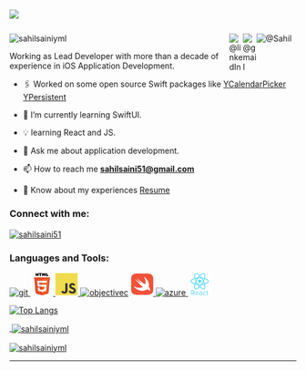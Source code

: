 <a><h1> <img src="https://readme-typing-svg.herokuapp.com?duration=3700&lines=Hi+there+👋;I'm+Sahil+Saini+🤝.;I'm+an+App+Developer+💻.;">
  </a></h1></a> [<img align="right" alt="@Sahil" width="70px" src="https://github.com/SahilSainiYML/SahilSainiYML/assets/111066844/511ee255-9095-4042-a3a8-38c2c48b5784"/>][Sahil's Profile][<img align="right" alt="@gmail" width="24px" src="https://cdn.jsdelivr.net/npm/simple-icons@v3/icons/gmail.svg" />][gmail][<img align="right" alt="@linkedIn" width="24px" src="https://cdn.jsdelivr.net/npm/simple-icons@v3/icons/linkedin.svg" />][linkedin]

<p align="left"> <img src="https://komarev.com/ghpvc/?username=sahilsainiyml&label=Profile%20views&color=0e75b6&style=flat" alt="sahilsainiyml" /> </p>

<!-- <table>
  <tr>
    <td valign="top"><img src="https://github-readme-stats.vercel.app/api?username=sahilsainiyml&show_icons=true&title_color=ffffff&icon_color=34abeb&text_color=ffffff&bg_color=000000"/></td>
  </tr>
</table>
-->
Working as Lead Developer with more than a decade of experience in iOS Application Development.

- 🖇️ Worked on some open source Swift packages like [YCalendarPicker](https://github.com/yml-org/ycalendarpicker-ios) [YPersistent](https://github.com/yml-org/ypersistence-ios)
- 🌱 I’m currently learning SwiftUI.
- 💡 learning React and JS.
- 💬 Ask me about application development.
- 📫 How to reach me **sahilsaini51@gmail.com**

- 📄 Know about my experiences [Resume](https://sahilsainiyml.github.io/Resume/)
<h3 align="left">Connect with me:</h3>
<p align="left">
<a href="https://linkedin.com/in/sahilsaini51" target="blank"><img align="center" src="https://raw.githubusercontent.com/rahuldkjain/github-profile-readme-generator/master/src/images/icons/Social/linked-in-alt.svg" alt="sahilsaini51" height="30" width="40" /></a>
</p>

<h3 align="left">Languages and Tools:</h3>
<p align="left"><a href="https://git-scm.com/" target="_blank" rel="noreferrer"> <img src="https://www.vectorlogo.zone/logos/git-scm/git-scm-icon.svg" alt="git" width="40" height="40"/> </a> <a href="https://www.w3.org/html/" target="_blank" rel="noreferrer"> <img src="https://raw.githubusercontent.com/devicons/devicon/master/icons/html5/html5-original-wordmark.svg" alt="html5" width="40" height="40"/> </a> <a href="https://developer.mozilla.org/en-US/docs/Web/JavaScript" target="_blank" rel="noreferrer"> <img src="https://raw.githubusercontent.com/devicons/devicon/master/icons/javascript/javascript-original.svg" alt="javascript" width="40" height="40"/> </a> <a href="https://developer.apple.com/library/archive/documentation/Cocoa/Conceptual/ProgrammingWithObjectiveC/Introduction/Introduction.html" target="_blank" rel="noreferrer"> <img src="https://www.vectorlogo.zone/logos/apple_objectivec/apple_objectivec-icon.svg" alt="objectivec" width="40" height="40"/></a> <a href="https://developer.apple.com/swift/" target="_blank" rel="noreferrer"> <img src="https://raw.githubusercontent.com/devicons/devicon/master/icons/swift/swift-original.svg" alt="swift" width="40" height="40"/> </a> <a href="https://azure.microsoft.com/en-in/" target="_blank" rel="noreferrer"> <img src="https://www.vectorlogo.zone/logos/microsoft_azure/microsoft_azure-icon.svg" alt="azure" width="40" height="40"/> </a> </a> <a href="https://reactjs.org/" target="_blank" rel="noreferrer"> <img src="https://raw.githubusercontent.com/devicons/devicon/master/icons/react/react-original-wordmark.svg" alt="react" width="40" height="40"/> </p>

![Top Langs](https://github-readme-stats.vercel.app/api/top-langs/?username=sahilsainiyml&langs_count=8)

<p>&nbsp;<img align="center" src="https://github-readme-stats.vercel.app/api?username=sahilsainiyml&show_icons=true&locale=en" alt="sahilsainiyml" /></p>

<p><img align="center" src="https://github-readme-streak-stats.herokuapp.com/?user=sahilsainiyml&" alt="sahilsainiyml" /></p>

---
<!--
**SahilSainiYML/SahilSainiYML** is a ✨ _special_ ✨ repository because its `README.md` (this file) appears on your GitHub profile.

-->

[gmail]: mailto:sahilsaini51@gmail.com
[linkedin]: https://www.linkedin.com/in/sahilsaini51
[Sahil's Profile]: https://github.com/SahilSainiYML/SahilSainiYML/assets/111066844/511ee255-9095-4042-a3a8-38c2c48b5784
